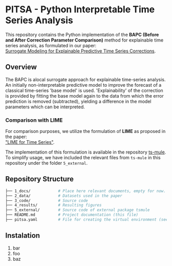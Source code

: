 # PITSA - Python Interpretable Time Series Analysis

This repository contains the Python implementation of the **BAPC (Before and After Correction Parameter Comparison)** method for explainable time series analysis, as formulated in our paper:  
[Surrogate Modeling for Explainable Predictive Time Series Corrections](http://arxiv.org/abs/2412.19897).

## Overview

The BAPC is alocal surrogate approach for explainable time-series analysis. An initially non-interpretable predictive model to improve the forecast of a classical time-series 'base model' is used. 'Explainability' of the correction is provided by fitting the base model again to the data from which the error prediction is removed (subtracted), yielding a difference in the model parameters which can be interpreted.

### Comparison with LIME

For comparison purposes, we utilize the formulation of **LIME** as proposed in the paper:  
["LIME for Time Series"](https://arxiv.org/abs/2109.08438).  

The implementation of this formulation is available in the repository [ts-mule](https://github.com/dbvis-ukon/ts-mule). To simplify usage, we have included the relevant files from `ts-mule` in this repository under the folder `5_external`.

## Repository Structure

```bash
├── 1_docs/            # Place here relevant documents, empty for now.
├── 2_data/            # Datasets used in the paper
├── 3_code/            # Source code
├── 4_results/         # Resulting figures
├── 5_external/        # Source code of external package tsmule
├── README.md          # Project documentation (this file)
├── pitsa.yaml         # File for creating the virtual environment (see below)
```

## Instalation

1. bar
2. foo
3. baz





